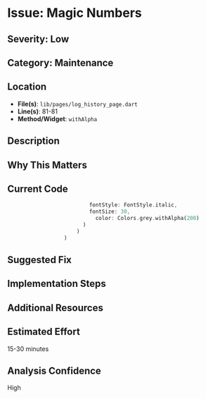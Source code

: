 # Issue: Magic Numbers

## Severity: Low

## Category: Maintenance

## Location
- **File(s)**: `lib/pages/log_history_page.dart`
- **Line(s)**: 81-81
- **Method/Widget**: `withAlpha`

## Description


## Why This Matters


## Current Code
```dart
                          fontStyle: FontStyle.italic,
                          fontSize: 30,
                            color: Colors.grey.withAlpha(200)
                        )
                      )
                  )
```

## Suggested Fix


## Implementation Steps


## Additional Resources


## Estimated Effort
15-30 minutes

## Analysis Confidence
High
